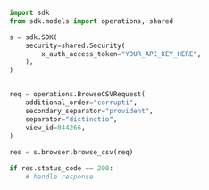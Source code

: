 <!-- Start SDK Example Usage -->
```python
import sdk
from sdk.models import operations, shared

s = sdk.SDK(
    security=shared.Security(
        x_auth_access_token="YOUR_API_KEY_HERE",
    ),
)


req = operations.BrowseCSVRequest(
    additional_order="corrupti",
    secondary_separator="provident",
    separator="distinctio",
    view_id=844266,
)
    
res = s.browser.browse_csv(req)

if res.status_code == 200:
    # handle response
```
<!-- End SDK Example Usage -->